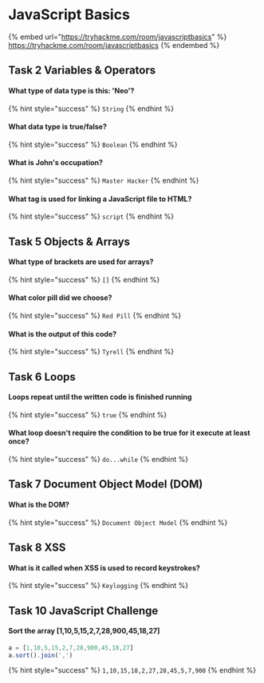 # JavaScript Basics

{% embed url="https://tryhackme.com/room/javascriptbasics" %}
https://tryhackme.com/room/javascriptbasics
{% endembed %}

## Task 2 Variables & Operators

#### What type of data type is this: 'Neo'?

{% hint style="success" %}
`String`
{% endhint %}

#### What data type is true/false?

{% hint style="success" %}
`Boolean`
{% endhint %}

#### What is John's occupation?

{% hint style="success" %}
`Master Hacker`
{% endhint %}

#### What tag is used for linking a JavaScript file to HTML?

{% hint style="success" %}
`script`
{% endhint %}

## Task 5 Objects & Arrays

#### What type of brackets are used for arrays?

{% hint style="success" %}
`[]`
{% endhint %}

#### What color pill did we choose?

{% hint style="success" %}
`Red Pill`
{% endhint %}

#### What is the output of this code?

{% hint style="success" %}
`Tyrell`
{% endhint %}

## Task 6 Loops

#### Loops repeat until the written code is finished running

{% hint style="success" %}
`true`
{% endhint %}

#### What loop doesn't require the condition to be true for it execute at least once?

{% hint style="success" %}
`do...while`
{% endhint %}

## Task 7 Document Object Model (DOM)

#### What is the DOM?

{% hint style="success" %}
`Document Object Model`
{% endhint %}

## Task 8 XSS

#### What is it called when XSS is used to record keystrokes?

{% hint style="success" %}
`Keylogging`
{% endhint %}

## Task 10 JavaScript Challenge

#### Sort the array \[1,10,5,15,2,7,28,900,45,18,27]

```javascript
a = [1,10,5,15,2,7,28,900,45,18,27]
a.sort().join(',')
```

{% hint style="success" %}
`1,10,15,18,2,27,28,45,5,7,900`
{% endhint %}

